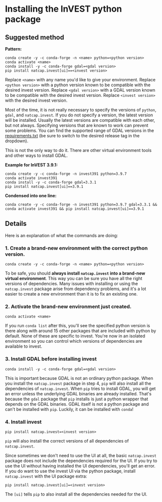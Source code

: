 # Installing the InVEST python package

## Suggested method

**Pattern:**
```
conda create -y -c conda-forge -n <name> python=<python version>
conda activate <name>
conda install -y -c conda-forge gdal=<gdal version>
pip install natcap.invest[ui]==<invest version>
```
Replace `<name>` with any name you'd like to give your environment.
Replace `<python version>` with a python version known to be compatible with the desired invest version.
Replace `<gdal version>` with a GDAL version known to be compatible with the desired invest version.
Replace `<invest version>` with the desired invest version.

Most of the time, it is not really necessary to specify the versions of `python`, `gdal`, and `natcap.invest`. If you do not specify a version, the latest version will be installed. Usually the latest versions are compatible with each other, but not always. Specifying versions that are known to work can prevent some problems. You can find the supported range of GDAL versions in the [requirements.txt](https://github.com/natcap/invest/blob/main/requirements.txt) (be sure to switch to the desired release tag in the dropdown).

This is not the only way to do it. There are other virtual environment tools and other ways to install GDAL. 

**Example for InVEST 3.9.1:**
```
conda create -y -c conda-forge -n invest391 python=3.9.7
conda activate invest391
conda install -y -c conda-forge gdal=3.3.1
pip install natcap.invest[ui]==3.9.1
```

**Condensed into one line:**
```
conda create -y -c conda-forge -n invest391 python=3.9.7 gdal=3.3.1 && conda activate invest391 && pip install natcap.invest[ui]==3.9.1
```

## Details
Here is an explanation of what the commands are doing:
### 1. Create a brand-new environment with the correct python version.
   ```
   conda create -y -c conda-forge -n <name> python=<python version>
   ```
   
   To be safe, you should **always install `natcap.invest` into a brand-new virtual environment**. This way you can be sure you have all the right versions of dependencies. Many issues with installing or using the `natcap.invest` package arise from dependency problems, and it's a lot easier to create a new environment than it is to fix an existing one.
   
### 2. Activate the brand-new environment just created.
   ```
   conda activate <name>
   ```

   If you run `conda list` after this, you'll see the specified python version is there along with around 15 other packages that are included with python by default. None of these are specific to invest. You're now in an isolated environment so you can control which versions of dependencies are available to invest.
   
### 3. Install GDAL before installing invest
   ```
   conda install -y -c conda-forge gdal=<gdal version>
   ```
  
   This is important because GDAL is not an ordinary python package. When you install the `natcap.invest` package in step 4, `pip` will also install all the dependencies of `natcap.invest`. When `pip` tries to install GDAL, you will get an error unless the underlying GDAL binaries are already installed. That's because the `gdal` package that `pip` installs is just a python wrapper that depends on the GDAL binaries. GDAL itself is not a python package and can't be installed with `pip`. Luckily, it can be installed with `conda`!
   
### 4. Install invest
   ```
   pip install natcap.invest=<invest version>
   ```
  
   `pip` will also install the correct versions of all dependencies of `natcap.invest`.

   Since sometimes we don't need to use the UI at all, the basic `natcap.invest` package does not include the dependencies required for the UI. If you try to use the UI without having installed the UI dependencies, you'll get an error. If you do want to use the invest UI via the python package, install `natcap.invest` with the UI package extra:
   ```
   pip install natcap.invest[ui]=<invest version>
   ```
   The `[ui]` tells `pip` to also install all the dependencies needed for the UI.
